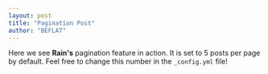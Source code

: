 ```yaml
---
layout: post
title: "Pagination Post"
author: "BEFLAT"
---
```


Here we see **Rain's** pagination feature in action. It is set to 5 posts per page by default. Feel free to change this number in the `_config.yml` file!
